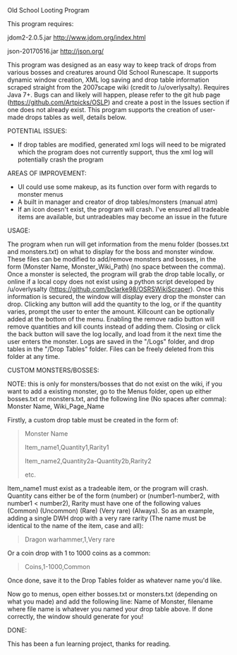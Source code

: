 Old School Looting Program

This program requires:

jdom2-2.0.5.jar http://www.jdom.org/index.html

json-20170516.jar http://json.org/

This program was designed as an easy way to keep track of drops from various bosses and creatures around Old School Runescape. It supports dynamic window creation, XML log saving and drop table information scraped straight from the 2007scape wiki (credit to /u/overlysalty). Requires Java 7+. Bugs can and likely will happen, please refer to the git hub page (https://github.com/Artpicks/OSLP) and create a post in the Issues section if one does not already exist. This program supports the creation of user-made drops tables as well, details below.

POTENTIAL ISSUES:

- If drop tables are modified, generated xml logs will need to be migrated which the program does not currently support, thus the xml log will potentially crash the program

AREAS OF IMPROVEMENT:

- UI could use some makeup, as its function over form with regards to monster menus
- A built in manager and creator of drop tables/monsters (manual atm)
- If an icon doesn't exist, the program will crash. I've ensured all tradeable items are available, but untradeables may become an issue in the future

USAGE:

The program when run will get information from the menu folder (bosses.txt and monsters.txt) on what to display for the boss and monster window. These files can be modified to add/remove monsters and bosses, in the form (Monster Name, Monster_Wiki_Path) (no space between the comma). Once a monster is selected, the program will grab the drop table locally, or online if a local copy does not exist using a python script developed by /u/overlysalty (https://github.com/bclarke98/OSRSWikiScraper). Once this information is secured, the window will display every drop the monster can drop. Clicking any button will add the quantity to the log, or if the quantity varies, prompt the user to enter the amount. Killcount can be optionally added at the bottom of the menu. Enabling the remove radio button will remove quantities and kill counts instead of adding them. Closing or click the back button will save the log locally, and load from it the next time the user enters the monster. Logs are saved in the "/Logs" folder, and drop tables in the "/Drop Tables" folder. Files can be freely deleted from this folder at any time.

CUSTOM MONSTERS/BOSSES:

NOTE: this is only for monsters/bosses that do not exist on the wiki, if you want to add a existing monster, go to the Menus folder, open up either bosses.txt or monsters.txt, and the following line (No spaces after comma):
Monster Name, Wiki_Page_Name

Firstly, a custom drop table must be created in the form of:

>Monster Name
>
>Item_name1,Quantity1,Rarity1
>
>Item_name2,Quantity2a-Quantity2b,Rarity2
>
> etc.

Item_name1 must exist as a tradeable item, or the program will crash. Quantity cans either be of the form (number) or (number1-number2, with number1 < number2), Rarity must have one of the following values (Common) (Uncommon) (Rare) (Very rare) (Always).
So as an example, adding a single DWH drop with a very rare rarity (The name must be identical to the name of the item, case and all):

> Dragon warhammer,1,Very rare

Or a coin drop with 1 to 1000 coins as a common:

> Coins,1-1000,Common

Once done, save it to the Drop Tables folder as whatever name you'd like.

Now go to menus, open either bosses.txt or monsters.txt (depending on what you made) and add the following line:
Name of Monster, filename
where file name is whatever you named your drop table above. If done correctly, the window should generate for you!

DONE:

This has been a fun learning project, thanks for reading.
